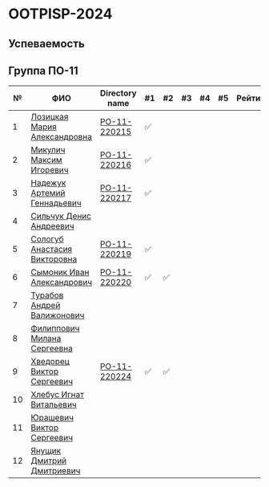 # OOTPISP-2024

## Успеваемость

## Группа ПО-11

| №   | ФИО |  Directory name  | #1 | #2  | #3  | #4  | #5 | Рейтинг | Амбиции | Реальность |
| --- | ---| --- | ---| --- | --- | --- | --- | --- | --- | --- |
| 1   | [Лозицкая Мария Александровна](https://github.com/MariLoz)|[PO-11-220215](./trunk/po0_220215/) |✅| | | | | |9|4|
| 2   | [Микулич Максим Игоревич](https://github.com/Perhewz-Hellcat)|[PO-11-220216](./trunk/po0_220216/) |✅ | | | | | |8|0|
| 3   | [Надежук Артемий Геннадьевич](https://github.com/Artem646)|[PO-11-220217](./trunk/po0_220217/)|✅| | | | | |9|0|
| 4   | [Сильчук Денис Андреевич](https://github.com/yeazyyy)| | | | | | | | | |
| 5   | [Сологуб Анастасия Викторовна](https://github.com/nastyasolo)| [PO-11-220219](./trunk/po0_220219/)|✅ | | | | | |9|4|
| 6   | [Сымоник Иван Александрович](https://github.com/DOXECEES)| [PO-11-220220](./trunk/po0_220220/) | ✅ |✅ | | | | |10|4|
| 7   | [Турабов Андрей Валижонович](https://github.com/Andrey-Turabov)| | | | | | | |10|0|
| 8   | [Филиппович Милана Сергеевна](https://github.com/miilanafil)| | | | | | | |8|0|
| 9   | [Хведорец Виктор Сергеевич](https://github.com/ViktorKhvedorets)|[PO-11-220224](./trunk/po0_220224/) |✅ |✅ | | | | |9|52|
| 10  | [Хлебус Игнат Витальевич](https://github.com/ignat121235)| | | | | | | | | |
| 11  | [Юрашевич Виктор Сергеевич](https://github.com/VictorYrman)| | | | | | | |10|0|
| 12  | [Янущик Дмитрий Дмитриевич](https://github.com/DimaYanuschik)| | | | | | | |9|0|
